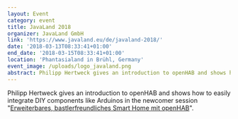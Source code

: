 ```yaml
---
layout: Event
category: event
title: JavaLand 2018
organizer: JavaLand GmbH
link: 'https://www.javaland.eu/de/javaland-2018/'
date: '2018-03-13T08:33:41+01:00'
end_date: '2018-03-15T08:33:41+01:00'
location: 'Phantasialand in Brühl, Germany'
event_image: /uploads/logo_javaland.png
abstract: Philipp Hertweck gives an introduction to openHAB and shows how to easily integrate DIY components like Arduinos in the newcomer session "Erweiterbares, bastlerfreundliches Smart Home mit openHAB".
---
```

Philipp Hertweck gives an introduction to openHAB and shows how to easily integrate DIY components like Arduinos in the newcomer session "[Erweiterbares, bastlerfreundliches Smart Home mit openHAB](https://programm.javaland.eu/2018/#/scheduledEvent/549153)".

<!-- more -->
